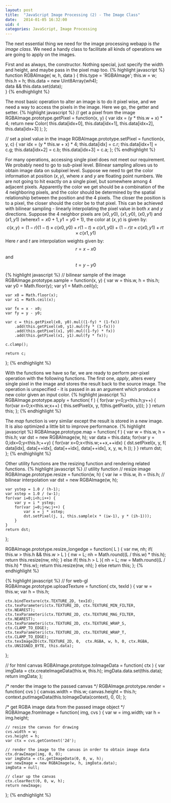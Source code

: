 ```yaml
---
layout: post
title:  "JavaScript Image Processing (2) - The Image Class"
date:   2014-01-05 16:32:00
uid: 4
categories: JavaScript, Image Processing
---
```


The next essential thing we need for the image processing webapp is *the image class*. We need a handy class
to facilitate all kinds of operations we are going to apply on the images.

First and as always, the constructor. Nothing special, just specify the width and height, and maybe pass in the pixel map too.
{% highlight javascript %}
function RGBAImage( w, h, data )
{
	this.type = 'RGBAImage';
    this.w = w;
    this.h = h;
    this.data = new Uint8Array(w*h*4);	
    data && this.data.set(data);	
}
{% endhighlight %}

The most basic operation to alter an image is to do it pixel wise, and we need a way to access the pixels in the image.
Here we go, the getter and setter.
{% highlight javascript %}
// get a pixel from the image
RGBAImage.prototype.getPixel = function(x, y) {
    var idx = (y * this.w + x) * 4;
    return new Color(
        this.data[idx+0],
        this.data[idx+1],
        this.data[idx+2],
        this.data[idx+3]
    );
};

// set a pixel value in the image
RGBAImage.prototype.setPixel = function(x, y, c) {
    var idx = (y * this.w + x) * 4;
    this.data[idx] = c.r;
    this.data[idx+1] = c.g;
    this.data[idx+2] = c.b;
    this.data[idx+3] = c.a;
};
{% endhighlight %}

For many operations, accessing single pixel does not meet our requirement. We probably need to go to sub-pixel level.
Bilinear sampling allows us to obtain image data on subpixel level. Suppose we need to get the color information at position
$(x, y)$, where $x$ and $y$ are floating point numbers. We are not going to hit exactly on a single pixel, but somewhere among
4 adjacent pixels. Apparently the color we get should be a combination of the 4 neighboring pixels, and the color should be
determined by the spatial relationship between the position and the 4 pixels. The closer the position is to a pixel, the closer should
the color be to that pixel. This can be achieved with bilinear sampling - linearly interpolating the pixel value in both $x$ and $y$
directions. Suppose the 4 neighbor pixels are $(x0, y0)$, $(x1, y0)$, $(x0, y1)$ and $(x1, y1)$ (where$x1=x0+1,y1=y0+1$), the color at $(x, y)$ is given by:
$$c(x,y) = (1-r)(1-t)\times c(x0,y0) + r(1-t)\times c(x1,y0) + (1-r)t\times c(x0,y1) + rt\times c(x1,y1)$$
Here $r$ and $t$ are interpolation weights given by:
$$r = x - x0$$
and
$$t = y - y0$$


{% highlight javascript %}
// bilinear sample of the image
RGBAImage.prototype.sample = function(x, y) {
    var w = this.w, h = this.h;
    var y0 = Math.floor(y);
    var y1 = Math.ceil(y);

    var x0 = Math.floor(x);
    var x1 = Math.ceil(x);

    var fx = x - x0;
    var fy = y - y0;

    var c = this.getPixel(x0, y0).mul((1-fy) * (1-fx))
        .add(this.getPixel(x0, y1).mul(fy * (1-fx)))
        .add(this.getPixel(x1, y0).mul((1-fy) * fx))
        .add(this.getPixel(x1, y1).mul(fy * fx));

    c.clamp();

    return c;
};
{% endhighlight %}

With the functions we have so far, we are ready to perform per-pixel operation with the following functions. The first
one, *apply*, alters every single pixel in the image and stores the result back to the source image. The operation is
unspecified - it is passed in as an argument which produce a new color given an input color.
{% highlight javascript %}
RGBAImage.prototype.apply = function( f ) {
    for(var y=0;y<this.h;y++) {
        for(var x=0;x<this.w;x++) {
            this.setPixel(x, y, f(this.getPixel(x, y)));
        }
    }
    return this;
};
{% endhighlight %}

The *map* function is very similar except the result is stored in a new image. It is also optimized a little bit to improve
performance.
{% highlight javascript %}
RGBAImage.prototype.map = function( f ) {
    var w = this.w, h = this.h;
    var dst = new RGBAImage(w, h);
    var data = this.data;
	for(var y = 0,idx=0;y<this.h;++y) {
		for(var x=0;x<this.w;++x,++idx) {
            dst.setPixel(x, y, f(
                data[idx],
                data[++idx],
                data[++idx],
                data[++idx],
                x, y, w, h
            ));
		}
	}
	return dst;
};
{% endhighlight %}

Other utility functions are the resizing function and rendering related functions.
{% highlight javascript %}
// utility function
// resize image
RGBAImage.prototype.resize = function(w, h) {
    var iw = this.w, ih = this.h;
    // bilinear interpolation
    var dst = new RGBAImage(w, h);

    var ystep = 1.0 / (h-1);
    var xstep = 1.0 / (w-1);
    for(var i=0;i<h;i++) {
        var y = i * ystep;
        for(var j=0;j<w;j++) {
            var x = j * xstep;
            dst.setPixel(j, i, this.sample(x * (iw-1), y * (ih-1)));
        }
    }
    return dst;
};

RGBAImage.prototype.resize_longedge = function( L ) {
    var nw, nh;
    if( this.w > this.h && this.w > L ) {
        nw = L;
        nh = Math.round((L / this.w) * this.h);
        return this.resize(nw, nh);
    }
    else if( this.h > L ){
        nh = L;
        nw = Math.round((L / this.h) * this.w);
        return this.resize(nw, nh);
    }
    else return this;
};
{% endhighlight %}

{% highlight javascript %}
// for web-gl
RGBAImage.prototype.uploadTexture = function( ctx, texId )
{
    var w = this.w;
    var h = this.h;

    ctx.bindTexture(ctx.TEXTURE_2D, texId);
    ctx.texParameteri(ctx.TEXTURE_2D, ctx.TEXTURE_MIN_FILTER, ctx.NEAREST);
    ctx.texParameteri(ctx.TEXTURE_2D, ctx.TEXTURE_MAG_FILTER, ctx.NEAREST);
    ctx.texParameteri(ctx.TEXTURE_2D, ctx.TEXTURE_WRAP_S, ctx.CLAMP_TO_EDGE);
    ctx.texParameteri(ctx.TEXTURE_2D, ctx.TEXTURE_WRAP_T, ctx.CLAMP_TO_EDGE);
    ctx.texImage2D(ctx.TEXTURE_2D, 0,  ctx.RGBA, w, h, 0, ctx.RGBA, ctx.UNSIGNED_BYTE, this.data);
};

// for html canvas
RGBAImage.prototype.toImageData = function( ctx ) {
    var imgData = ctx.createImageData(this.w, this.h);
    imgData.data.set(this.data);
    return imgData;
};

/* render the image to the passed canvas */
RGBAImage.prototype.render = function( cvs ) {
	canvas.width = this.w;
	canvas.height = this.h;
	context.putImageData(this.toImageData(context), 0, 0);
};

/* get RGBA image data from the passed image object */
RGBAImage.fromImage = function( img, cvs ) {
    var w = img.width;
    var h = img.height;

    // resize the canvas for drawing
    cvs.width = w;
	cvs.height = h;
	var ctx = cvs.getContext('2d');

    // render the image to the canvas in order to obtain image data
    ctx.drawImage(img, 0, 0);
    var imgData = ctx.getImageData(0, 0, w, h);
    var newImage = new RGBAImage(w, h, imgData.data);
    imgData = null;

    // clear up the canvas
    ctx.clearRect(0, 0, w, h);
    return newImage;
};
{% endhighlight %}

